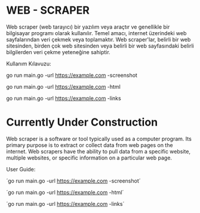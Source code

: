 # WEB - SCRAPER

Web scraper (web tarayıcı) bir yazılım veya araçtır ve genellikle bir bilgisayar programı olarak kullanılır. Temel amacı, internet üzerindeki web sayfalarından veri çekmek veya toplamaktır. Web scraper'lar, belirli bir web sitesinden, birden çok web sitesinden veya belirli bir web sayfasındaki belirli bilgilerden veri çekme yeteneğine sahiptir.

Kullanım Kılavuzu:

go run main.go -url <url> https://example.com -screenshot

go run main.go -url <url> https://example.com -html

go run main.go -url <url> https://example.com -links


# Currently Under Construction

Web scraper is a software or tool typically used as a computer program. Its primary purpose is to extract or collect data from web pages on the internet. Web scrapers have the ability to pull data from a specific website, multiple websites, or specific information on a particular web page.

User Guide:

´go run main.go -url <url> https://example.com -screenshot´

´go run main.go -url <url> https://example.com -html´

´go run main.go -url <url> https://example.com -links´
